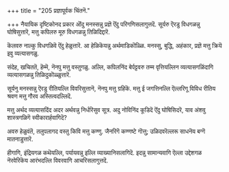 +++
title = "205 प्रज्ञापूर्वक चिंतनॆ."

+++
नैयायिक दृष्टिकोनद प्रकार ऒंदु मनस्सन्नु प्रज्ञॆ ऎंदु परिगणिसलागुत्तदॆ. सूर्यरु ऎरडु विधगळन्नु घोषिसुत्तारॆ, मत्तु कपिलरु मूरु विधगळन्नु तिळिदिद्दारॆ.

कॆलवरु नाल्कु विधगळिवॆ ऎंदु हेळुत्तारॆ. आ हेळिकॆयन्नु अर्थमाडिकॊळ्ळि. मनस्सु, बुद्धि, अहंकार, प्रज्ञॆ मत्तु क्रियॆ इवु व्यत्यासगळु.

संदेह, खचिततॆ, हॆम्मॆ, नॆनपु मत्तु वस्तुगळु. अल्लि, कपिलनिंद बेर्पट्टवरु तम्म वृत्तियल्लिन व्यत्यासगळिंदागि व्यत्यासगळन्नु तिळिदुकॊळ्ळुत्तारॆ.

सूर्यनु मनस्सन्नु ऎरडु रीतियल्लि विवरिसुत्तानॆ, नॆनपु मत्तु ग्रहिकॆ. मत्तु ई जगत्तिनल्लि ऎल्लरिगू विविध रीतिय श्रवण मत्तु गौरव अस्तित्वदल्लिदॆ.

मत्तु अर्थद व्यत्यासदिंद अदर अर्थवन्नु निर्धरिसुव सूत्र. अदु नोविनिंद कूडिदॆ ऎंदु घोषिसिदरॆ, याव अंशवु शास्त्रगळिगॆ स्वीकारार्हवागिदॆ?

अवरु हेळुवंतॆ, तलुपलागद वस्तु किवि मत्तु कण्णु. जैनरिगॆ कण्णष्टे गॊत्तु; उळिदवरॆल्लरू साधनॆय बग्गॆ मातनाडुत्तारॆ.

हीगागि, इंद्रियगळ कथॆयल्लि, पर्यायवन्नु इल्लि व्याख्यानिसलागिदॆ. इदन्नु सामान्यवागि ऎल्ला उद्देशगळ नॆरवेरिकॆय आरंभदल्लि विवरवागि आचरिसलागुत्तदॆ.

